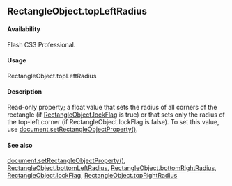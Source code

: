 ## RectangleObject.topLeftRadius

#### Availability

Flash CS3 Professional.

#### Usage

RectangleObject.topLeftRadius

#### Description

Read-only property; a float value that sets the radius of all corners of the rectangle (if [RectangleObject.lockFlag](#!AdobeDocs/developers-animatesdk-docs/master/Rectangle_object/RectangleObjec2.md) is
true) or that sets only the radius of the top-left corner (if RectangleObject.lockFlag is false). To set this value, use [document.setRectangleObjectProperty()](#!AdobeDocs/developers-animatesdk-docs/master/Document_object/docu9643.md).

#### See also

[document.setRectangleObjectProperty()](#!AdobeDocs/developers-animatesdk-docs/master/Document_object/docu9643.md), [RectangleObject.bottomLeftRadius](#!AdobeDocs/developers-animatesdk-docs/master/Rectangle_object/RectangleObject.md), [RectangleObject.bottomRightRadius](#!AdobeDocs/developers-animatesdk-docs/master/Rectangle_object/RectangleObjec1.md), [RectangleObject.lockFlag](#!AdobeDocs/developers-animatesdk-docs/master/Rectangle_object/RectangleObjec2.md), [RectangleObject.topRightRadius](#!AdobeDocs/developers-animatesdk-docs/master/Rectangle_object/RectangleObjec4.md)

<span id="RectangleObject.topRightRadius" class="anchor"></span>

